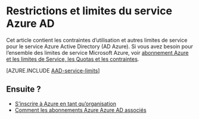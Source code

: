 <properties
    pageTitle="Azure Active Directory service limites et restrictions"
    description="Contraintes d’utilisation et autres limites de service pour le service Azure Active Directory."
    services="active-directory"
    documentationCenter=""
    authors="curtand"
    manager="femila"
    editor=""/>

<tags
    ms.service="active-directory"
    ms.devlang="na"
    ms.topic="article"
    ms.tgt_pltfrm="na"
    ms.workload="identity"
    ms.date="08/23/2016"
    ms.author="curtand"/>

# <a name="azure-ad-service-limits-and-restrictions"></a>Restrictions et limites du service Azure AD

Cet article contient les contraintes d’utilisation et autres limites de service pour le service Azure Active Directory (AD Azure). Si vous avez besoin pour l’ensemble des limites de service Microsoft Azure, voir [abonnement Azure et les limites de Service, les Quotas et les contraintes](../azure-subscription-service-limits.md).

[AZURE.INCLUDE [AAD-service-limits](../../includes/active-directory-service-limits-include.md)]

## <a name="whats-next"></a>Ensuite ?
- [S’inscrire à Azure en tant qu’organisation](sign-up-organization.md)
- [Comment les abonnements Azure Azure AD associés](active-directory-how-subscriptions-associated-directory.md)
